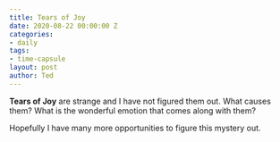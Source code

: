 ```yaml
---
title: Tears of Joy
date: 2020-08-22 00:00:00 Z
categories:
- daily
tags:
- time-capsule
layout: post
author: Ted
---
```


__Tears of Joy__ are strange and I have not figured them out. What causes them? What is the wonderful emotion that comes along with them?

Hopefully I have many more opportunities to figure this mystery out. 

